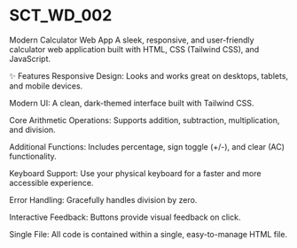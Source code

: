# SCT_WD_002
Modern Calculator Web App
A sleek, responsive, and user-friendly calculator web application built with HTML, CSS (Tailwind CSS), and JavaScript.



✨ Features
Responsive Design: Looks and works great on desktops, tablets, and mobile devices.

Modern UI: A clean, dark-themed interface built with Tailwind CSS.

Core Arithmetic Operations: Supports addition, subtraction, multiplication, and division.

Additional Functions: Includes percentage, sign toggle (+/-), and clear (AC) functionality.

Keyboard Support: Use your physical keyboard for a faster and more accessible experience.

Error Handling: Gracefully handles division by zero.

Interactive Feedback: Buttons provide visual feedback on click.

Single File: All code is contained within a single, easy-to-manage HTML file.
